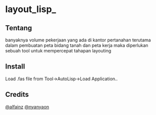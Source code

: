 # layout_lisp_
## Tentang
banyaknya volume pekerjaan yang ada di kantor pertanahan terutama dalam pembuatan
peta bidang tanah dan peta kerja maka diperlukan sebuah tool untuk mempercepat
tahapan layouting
## Install
Load .fas file from Tool->AutoLisp->Load Application..
## Credits
[@alfainz](https://github.com/alfains)
[@nyanyaon](https://github.com/nyanyaon)
